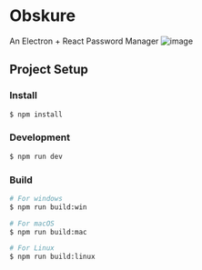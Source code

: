 # Obskure

An Electron + React Password Manager
![image](https://github.com/user-attachments/assets/1f8b0983-c4ea-43bd-b34e-1eb8f0c15132)


## Project Setup

### Install

```bash
$ npm install
```

### Development

```bash
$ npm run dev
```

### Build

```bash
# For windows
$ npm run build:win

# For macOS
$ npm run build:mac

# For Linux
$ npm run build:linux
```

